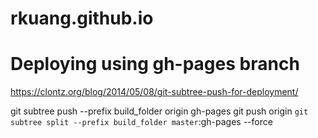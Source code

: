 # rkuang.github.io

# Deploying using gh-pages branch
https://clontz.org/blog/2014/05/08/git-subtree-push-for-deployment/

git subtree push --prefix build_folder origin gh-pages
git push origin `git subtree split --prefix build_folder master`:gh-pages --force
